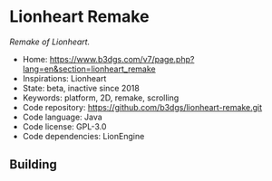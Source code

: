 # Lionheart Remake

_Remake of Lionheart._

- Home: https://www.b3dgs.com/v7/page.php?lang=en&section=lionheart_remake
- Inspirations: Lionheart
- State: beta, inactive since 2018
- Keywords: platform, 2D, remake, scrolling
- Code repository: https://github.com/b3dgs/lionheart-remake.git
- Code language: Java
- Code license: GPL-3.0
- Code dependencies: LionEngine

## Building
